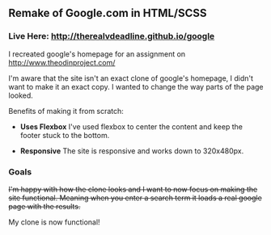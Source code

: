 ## Remake of Google.com in HTML/SCSS

### Live Here: http://therealvdeadline.github.io/google

I recreated google's homepage for an assignment on http://www.theodinproject.com/

I'm aware that the site isn't an exact clone of google's homepage, I didn't want to make it an exact copy. I wanted to change the way parts of the page looked.

Benefits of making it from scratch:

* **Uses Flexbox** I've used flexbox to center the content and keep the footer stuck to the bottom.

* **Responsive** The site is responsive and works down to 320x480px.

### Goals

~~I'm happy with how the clone looks and I want to now focus on making the site functional. Meaning when you enter a search term it loads a real google page with the results.~~

My clone is now functional!
